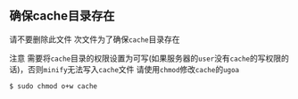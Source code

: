 ## 确保cache目录存在

请不要删除此文件 次文件为了确保`cache`目录存在


注意 需要将`cache`目录的权限设置为可写(如果服务器的`user`没有`cache`的写权限的话)，否则`minify`无法写入`cache`文件
请使用`chmod`修改`cache`的`ugoa`

```
$ sudo chmod o+w cache
```